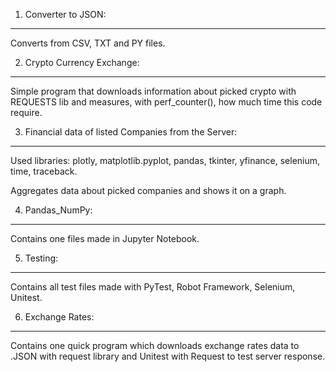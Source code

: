 1. Converter to JSON:
----------------------
Converts from CSV, TXT and PY files.


2. Crypto Currency Exchange:
-----------------------------
Simple program that downloads information about picked crypto with REQUESTS lib and measures,
with perf_counter(), how much time this code require.


3. Financial data of listed Companies from the Server:
-------------------------------------------------------
Used libraries:
plotly, matplotlib.pyplot, pandas, tkinter, yfinance, selenium, time, traceback.

Aggregates data about picked companies and shows it on a graph.


4. Pandas_NumPy:
-----------------
Contains one files made in Jupyter Notebook.


5. Testing:
------------
Contains all test files made with PyTest, Robot Framework, Selenium, Unitest.


6. Exchange Rates:
-------------------
Contains one quick program which downloads exchange rates data to .JSON with request library and
Unitest with Request to test server response.
